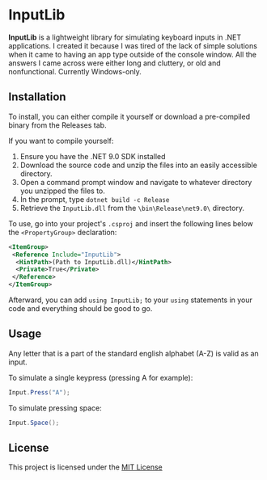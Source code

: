 # InputLib

**InputLib** is a lightweight library for simulating keyboard inputs in .NET applications. I created it because I was tired of the lack of simple solutions when it came to having an app type outside of the console window. All the answers I came across were either long and cluttery, or old and nonfunctional. Currently Windows-only.

## Installation

To install, you can either compile it yourself or download a pre-compiled binary from the Releases tab.

If you want to compile yourself:

1. Ensure you have the .NET 9.0 SDK installed
2. Download the source code and unzip the files into an easily accessible directory. 
3. Open a command prompt window and navigate to whatever directory you unzipped the files to. 
4. In the prompt, type `dotnet build -c Release`
5. Retrieve the `InputLib.dll` from the `\bin\Release\net9.0\` directory.
&nbsp;

To use, go into your project's `.csproj` and insert the following lines below the `<PropertyGroup>` declaration:

```xml
<ItemGroup>
 <Reference Include="InputLib">
  <HintPath>(Path to InputLib.dll)</HintPath>
  <Private>True</Private>
 </Reference>
</ItemGroup>
```

Afterward, you can add `using InputLib;` to your `using` statements in your code and everything should be good to go.

## Usage

Any letter that is a part of the standard english alphabet (A-Z) is valid as an input.

To simulate a single keypress (pressing A for example):

```csharp
Input.Press("A");
```

To simulate pressing space:

```csharp
Input.Space();
```

## License

This project is licensed under the [MIT License](LICENSE)
